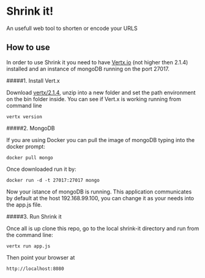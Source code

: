 Shrink it!
==========

An usefull web tool to shorten or encode your URLS


How to use
---
In order to use Shrink it you need to have [Vertx.io](http://vertx.io/vertx2/) (not higher then 2.1.4) 
installed and an instance of mongoDB running on the port 27017.


#####1. Install Vert.x

Download [vertx/2.1.4](https://bintray.com/vertx/downloads/distribution/2.1.4), unzip into a new folder 
and set the path environment on the bin folder inside.
You can see if Vert.x is working running from command line 

```
vertx version
```


#####2. MongoDB 

If you are using Docker you can pull the image of mongoDB typing into the docker prompt:

```
docker pull mongo
```

Once downloaded run it by: 

```
docker run -d -t 27017:27017 mongo
```

Now your istance of mongoDB is running. This application communicates by default at the host 192.168.99.100, 
you can change it as your needs into the app.js file. 



#####3. Run Shrink it 

Once all is up clone this repo, go to the local shrink-it directory and run from the command line: 

```
vertx run app.js
```

Then point your browser at 

```bash
http://localhost:8080
```
